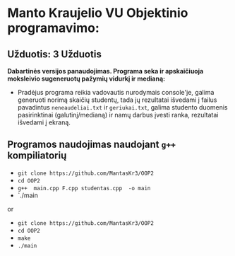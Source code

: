 # Manto Kraujelio VU Objektinio programavimo:
## Užduotis: 3 Užduotis

**Dabartinės  versijos  panaudojimas. Programa seka ir apskaičiuoja moksleivio sugeneruotų pažymių vidurkį ir medianą:**<br/>
- Pradėjus programa reikia vadovautis nurodymais console'je, galima generuoti norimą skaičių studentų, tada jų rezultatai išvedami į failus  pavadintus `neneaudeliai.txt` ir `geriukai.txt`,  galima studento duomenis pasirinktinai (galutinį/medianą) ir namų darbus įvesti ranka, rezultatai išvedami į ekraną.

## Programos naudojimas naudojant `g++` kompiliatorių

- `git clone https://github.com/MantasKr3/OOP2`
- `cd OOP2` 
- `g++  main.cpp F.cpp studentas.cpp  -o main` 
- `./main

or
- `git clone https://github.com/MantasKr3/OOP2`
- `cd OOP2`
- `make`
- `./main`
